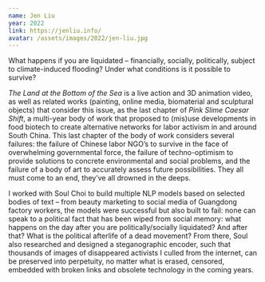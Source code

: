 ```yaml
---
name: Jen Liu
year: 2022
link: https://jenliu.info/
avatar: /assets/images/2022/jen-liu.jpg
---
```

What happens if you are liquidated – financially, socially, politically, subject to climate-induced flooding? Under what conditions is it possible to survive?
 
*The Land at the Bottom of the Sea* is a live action and 3D animation video, as well as related works (painting, online media, biomaterial and sculptural objects) that consider this issue, as the last chapter of *Pink Slime Caesar Shift*, a multi-year body of work that proposed to (mis)use developments in food biotech to create alternative networks for labor activism in and around South China. This last chapter of the body of work considers several failures: the failure of Chinese labor NGO’s to survive in the face of overwhelming governmental force, the failure of techno-optimism to provide solutions to concrete environmental and social problems, and the failure of a body of art to accurately assess future possibilities. They all must come to an end, they’ve all drowned in the deeps.  

I worked with Soul Choi to build multiple NLP models based on selected bodies of text – from beauty marketing to social media of Guangdong factory workers, the models were successful but also built to fail: none can speak to a political fact that has been wiped from social memory: what happens on the day after you are politically/socially liquidated? And after that? What is the political afterlife of a dead movement? From there, Soul also researched and designed a steganographic encoder, such that thousands of images of disappeared activists I culled from the internet, can be preserved into perpetuity, no matter what is erased, censored, embedded with broken links and obsolete technology in the coming years.  
